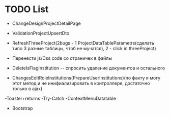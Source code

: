 ﻿# TODO List
- ChangeDesignProjectDetailPage
- ValidationProjectUpsertDto
- RefreshThreeProject(2bugs - 1 ProjectDataTableParametrs(сделать типо 3 разные таблицы, чтоб не мучатся), 2 - click in threeProject)


- Перенести js/Css code со страничек в файлы
- DeleteIsFlagInstitution -- спросить удаление документов и остального

- ChangesEditRoleInstitutions(PrepareUserInstitutions)(по факту я могу этот метод и не инифиализировать в контроллере, достаточно только в ajax)

-Toaster+returns
-Try-Catch
-ContextMenuDatatable

- Bootstrap